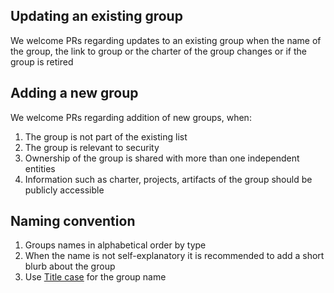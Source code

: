 ## Updating an existing group
We welcome PRs regarding updates to an existing group when the name of the group, the link to group or the charter of the group changes or if the group is retired

## Adding a new group

We welcome PRs regarding addition of new groups, when:
1. The group is not part of the existing list
2. The group is relevant to security
3. Ownership of the group is shared with more than one independent entities
4. Information such as charter, projects, artifacts of the group should be publicly accessible

## Naming convention

1. Groups names in alphabetical order by type
2. When the name is not self-explanatory it is recommended to add a short blurb about the group
3. Use [Title case](https://titlecaseconverter.com/) for the group name
